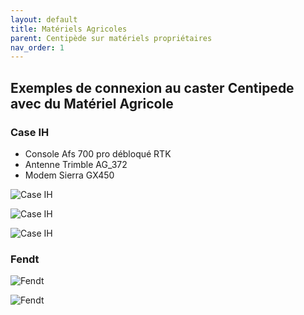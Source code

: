 ```yaml
---
layout: default
title: Matériels Agricoles
parent: Centipède sur matériels propriétaires
nav_order: 1
---
```


## Exemples de connexion au caster Centipede avec du Matériel Agricole

### Case IH

* Console Afs 700 pro débloqué RTK
* Antenne Trimble AG_372 
* Modem Sierra GX450

![Case IH](https://jancelin.github.io/docs-centipedeRTK/assets/images/consoles_tracteurs/caseIH_1.jpg)

![Case IH](https://jancelin.github.io/docs-centipedeRTK/assets/images/consoles_tracteurs/caseIH_2.jpg)

![Case IH](https://jancelin.github.io/docs-centipedeRTK/assets/images/consoles_tracteurs/caseIH_3.jpg)

### Fendt

![Fendt](https://jancelin.github.io/docs-centipedeRTK/assets/images/consoles_tracteurs/fendt_1.jpg)

![Fendt](https://jancelin.github.io/docs-centipedeRTK/assets/images/consoles_tracteurs/fendt_2.jpg)





